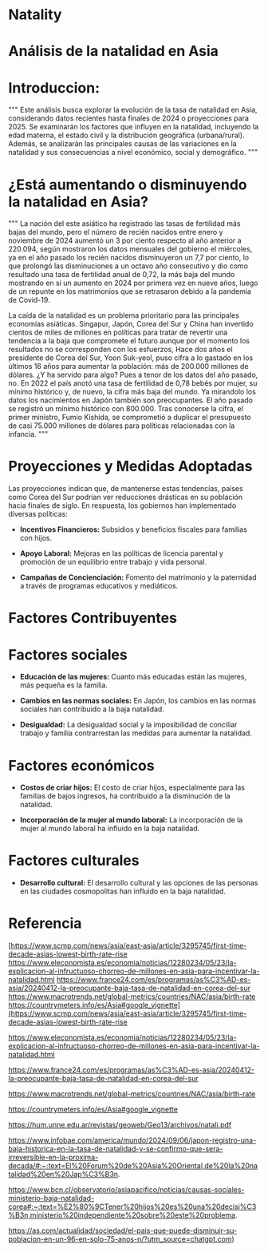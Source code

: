 # Natality


# Análisis de la natalidad en Asia

# Introduccion:

"""
Este análisis busca explorar la evolución de la tasa de natalidad en Asia, considerando datos recientes hasta finales de 2024 o proyecciones para 2025. Se examinarán los factores que influyen en la natalidad, incluyendo la edad materna, el estado civil y la distribución geográfica (urbana/rural). Además, se analizarán las principales causas de las variaciones en la natalidad y sus consecuencias a nivel económico, social y demográfico.
"""

# ¿Está aumentando o disminuyendo la natalidad en Asia?

"""
La nación del este asiático ha registrado las tasas de fertilidad más bajas del mundo, pero el número de recién nacidos entre enero y noviembre de 2024 aumentó un 3 por ciento respecto al año anterior a 220.094, según mostraron los datos mensuales del gobierno el miércoles, ya en el año pasado los recién nacidos disminuyeron un 7,7 por ciento, lo que prolongó las disminuciones a un octavo año consecutivo y dio como resultado una tasa de fertilidad anual de 0,72, la más baja del mundo mostrando en si un aumento en 2024 por primera vez en nueve años, luego de un repunte en los matrimonios que se retrasaron debido a la pandemia de Covid-19.

La caída de la natalidad es un problema prioritario para las principales economías asiáticas. Singapur, Japón, Corea del Sur y China han invertido cientos de miles de millones en políticas para tratar de revertir una tendencia a la baja que compromete el futuro aunque por el momento los resultados no se corresponden con los esfuerzos, Hace dos años el presidente de Corea del Sur, Yoon Suk-yeol, puso cifra a lo gastado en los últimos 16 años para aumentar la población: más de 200.000 millones de dólares. ¿Y ha servido para algo? Pues a tenor de los datos del año pasado, no. En 2022 el país anotó una tasa de fertilidad de 0,78 bebés por mujer, su mínimo histórico y, de nuevo, la cifra más baja del mundo. Ya mirandolo los datos los nacimientos en Japón también son preocupantes. El año pasado se registró un mínimo histórico con 800.000. Tras conocerse la cifra, el primer ministro, Fumio Kishida, se comprometió a duplicar el presupuesto de casi 75.000 millones de dólares para políticas relacionadas con la infancia.
"""

# Proyecciones y Medidas Adoptadas

Las proyecciones indican que, de mantenerse estas tendencias, países como Corea del Sur podrían ver reducciones drásticas en su población hacia finales de siglo. En respuesta, los gobiernos han implementado diversas políticas:

*  **Incentivos Financieros:** Subsidios y beneficios fiscales para familias con hijos.

*   **Apoyo Laboral:** Mejoras en las políticas de licencia parental y promoción de un equilibrio entre trabajo y vida personal.


*   **Campañas de Concienciación:** Fomento del matrimonio y la paternidad a través de programas educativos y mediáticos.



# Factores Contribuyentes

# Factores sociales

*  **Educación de las mujeres:** Cuanto más educadas están las mujeres, más pequeña es la familia.

*   **Cambios en las normas sociales:** En Japón, los cambios en las normas sociales han contribuido a la baja natalidad.

*   **Desigualdad:** La desigualdad social y la imposibilidad de conciliar trabajo y familia contrarrestan las medidas para aumentar la natalidad.


# Factores económicos

*   **Costos de criar hijos:** El costo de criar hijos, especialmente para las familias de bajos ingresos, ha contribuido a la disminución de la natalidad.

*  **Incorporación de la mujer al mundo laboral:** La incorporación de la mujer al mundo laboral ha influido en la baja natalidad.


# Factores culturales 

* **Desarrollo cultural:** El desarrollo cultural y las opciones de las personas en las ciudades cosmopolitas han influido en la baja natalidad.


# Referencia

[https://www.scmp.com/news/asia/east-asia/article/3295745/first-time-decade-asias-lowest-birth-rate-rise
https://www.eleconomista.es/economia/noticias/12280234/05/23/la-explicacion-al-infructuoso-chorreo-de-millones-en-asia-para-incentivar-la-natalidad.html
https://www.france24.com/es/programas/as%C3%AD-es-asia/20240412-la-preocupante-baja-tasa-de-natalidad-en-corea-del-sur
https://www.macrotrends.net/global-metrics/countries/NAC/asia/birth-rate
https://countrymeters.info/es/Asia#google_vignette](https://www.scmp.com/news/asia/east-asia/article/3295745/first-time-decade-asias-lowest-birth-rate-rise

https://www.eleconomista.es/economia/noticias/12280234/05/23/la-explicacion-al-infructuoso-chorreo-de-millones-en-asia-para-incentivar-la-natalidad.html

https://www.france24.com/es/programas/as%C3%AD-es-asia/20240412-la-preocupante-baja-tasa-de-natalidad-en-corea-del-sur

https://www.macrotrends.net/global-metrics/countries/NAC/asia/birth-rate

https://countrymeters.info/es/Asia#google_vignette

https://hum.unne.edu.ar/revistas/geoweb/Geo13/archivos/natali.pdf

https://www.infobae.com/america/mundo/2024/09/06/japon-registro-una-baja-historica-en-la-tasa-de-natalidad-y-se-confirmo-que-sera-irreversible-en-la-proxima-decada/#:~:text=El%20Forum%20de%20Asia%20Oriental,de%20la%20natalidad%20en%20Jap%C3%B3n.

https://www.bcn.cl/observatorio/asiapacifico/noticias/causas-sociales-ministerio-baja-natalidad-corea#:~:text=%E2%80%9CTener%20hijos%20es%20una%20decisi%C3%B3n,ministerio%20independiente%20sobre%20este%20problema.

https://as.com/actualidad/sociedad/el-pais-que-puede-disminuir-su-poblacion-en-un-96-en-solo-75-anos-n/?utm_source=chatgpt.com)



